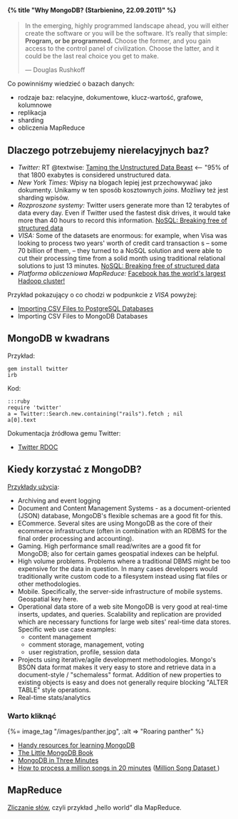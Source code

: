 #### {% title "Why MongoDB? (Starbienino, 22.09.2011)" %}

<blockquote>
 <p>
  In the emerging, highly programmed landscape ahead, you will either
  create the software or you will be the software. It’s really that
  simple: <b>Program, or be programmed.</b> Choose the former, and you gain
  access to the control panel of civilization. Choose the latter, and it
  could be the last real choice you get to make.
 </p>
 <p class="author">— Douglas Rushkoff</p>
</blockquote>

Co powinniśmy wiedzieć o bazach danych:

* rodzaje baz: relacyjne, dokumentowe, klucz-wartość, grafowe, kolumnowe
* replikacja
* sharding
* obliczenia MapReduce


## Dlaczego potrzebujemy nierelacyjnych baz?

* *Twitter:* RT @textwise:
  [Taming the Unstructured Data Beast](https://twitter.com/#!/theideaworks/status/10992528410)
  <– "95% of that 1800 exabytes is considered unstructured data.
* *New York Times:*
  Wpisy na blogach lepiej jest przechowywać jako dokumenty.
  Unikamy w ten sposób kosztownych *joins*. Możliwy też jest sharding
  wpisów.
* *Rozproszone systemy:*
  Twitter users generate more than 12 terabytes of data every day.
  Even if Twitter used the fastest disk drives,
  it would take more than 40
  hours to record this information.
  [NoSQL: Breaking free of structured data](http://www.itworld.com/data-centerservers/172477/nosql-breaking-free-structured-data)
* *VISA:* Some of the datasets are enormous: for example, when Visa was
  looking to process two years' worth of credit card transaction s –
  some 70 billion of them, – they turned to a NoSQL solution and were
  able to cut their processing time from a solid month using
  traditional relational solutions to just 13 minutes.
  [NoSQL: Breaking free of structured data](http://www.itworld.com/data-centerservers/172477/nosql-breaking-free-structured-data)
* *Platforma obliczeniowa MapReduce:*
  [Facebook has the world's largest Hadoop cluster!](http://hadoopblog.blogspot.com/2010/05/facebook-has-worlds-largest-hadoop.html)

Przykład pokazujący o co chodzi w podpunkcie z *VISA* powyżej:

* [Importing CSV Files to PostgreSQL Databases](http://www.ensode.net/postgresql_csv_import.html)
* Importing CSV Files to MongoDB Databases


## MongoDB w kwadrans

Przykład:

    gem install twitter
    irb

Kod:

    :::ruby
    require 'twitter'
    a = Twitter::Search.new.containing("rails").fetch ; nil
    a[0].text

Dokumentacja źródłowa gemu Twitter:

* [Twitter RDOC](http://rdoc.info/gems/twitter/1.6.2/Twitter/Search)


## Kiedy korzystać z MongoDB?

[Przykłady użycia](http://www.mongodb.org/display/DOCS/Use+Cases):

* Archiving and event logging
* Document and Content Management Systems - as a document-oriented
  (JSON) database, MongoDB's flexible schemas are a good fit for this.
* ECommerce. Several sites are using MongoDB as the core of their
  ecommerce infrastructure (often in combination with an RDBMS for the
  final order processing and accounting).
* Gaming. High performance small read/writes are a good fit for
  MongoDB; also for certain games geospatial indexes can be helpful.
* High volume problems.  Problems where a traditional DBMS might be
  too expensive for the data in question.  In many cases developers
  would traditionally write custom code to a filesystem instead using
  flat files or other methodologies.
* Mobile. Specifically, the server-side infrastructure of mobile
  systems. Geospatial key here.
* Operational data store of a web site MongoDB is very good at
  real-time inserts, updates, and queries. Scalability and replication
  are provided which are necessary functions for large web sites'
  real-time data stores. Specific web use case examples:
  - content management
  - comment storage, management, voting
  - user registration, profile, session data
* Projects using iterative/agile development methodologies.  Mongo's
  BSON data format makes it very easy to store and retrieve data in a
  document-style / "schemaless" format. Addition of new properties to
  existing objects is easy and does not generally require blocking
  "ALTER TABLE" style operations.
* Real-time stats/analytics



### Warto kliknąć

{%= image_tag "/images/panther.jpg", :alt => "Roaring panther" %}

* [Handy resources for learning MongoDB](http://mongly.com/)
* [The Little MongoDB Book](http://openmymind.net/mongodb.pdf)
* [MongoDB in Three Minutes](http://kylebanker.com/blog/2009/11/mongodb-in-three-minutes/)
* [How to process a million songs in 20 minutes](http://musicmachinery.com/2011/09/04/how-to-process-a-million-songs-in-20-minutes/) ([Million Song Dataset ](http://labrosa.ee.columbia.edu/millionsong/))


## MapReduce

[Zliczanie słów](http://csillustrated.berkeley.edu/PDFs/mapreduce-example.pdf),
czyli przykład „hello world” dla MapReduce.
